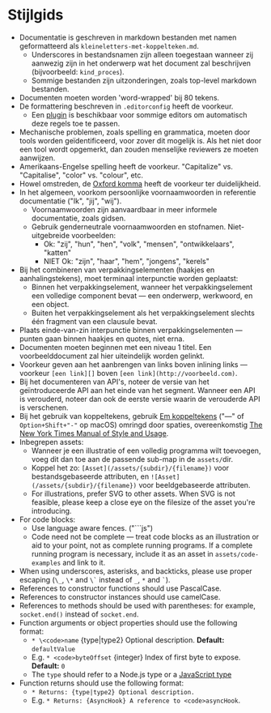 # Stijlgids

* Documentatie is geschreven in markdown bestanden met namen geformatteerd als `kleineletters-met-koppelteken.md`. 
  * Underscores in bestandsnamen zijn alleen toegestaan wanneer zij aanwezig zijn in het onderwerp wat het document zal beschrijven (bijvoorbeeld: `kind_proces`).
  * Sommige bestanden zijn uitzonderingen, zoals top-level markdown bestanden.
* Documenten moeten worden 'word-wrapped' bij 80 tekens.
* De formattering beschreven in `.editorconfig` heeft de voorkeur. 
  * Een [plugin](http://editorconfig.org/#download) is beschikbaar voor sommige editors om automatisch deze regels toe te passen.
* Mechanische problemen, zoals spelling en grammatica, moeten door tools worden geïdentificeerd, voor zover dit mogelijk is. Als het niet door een tool wordt opgemerkt, dan zouden menselijke reviewers ze moeten aanwijzen.
* Amerikaans-Engelse spelling heeft de voorkeur. "Capitalize" vs. "Capitalise", "color" vs. "colour", etc.
* Howel omstreden, de [Oxford komma](https://en.wikipedia.org/wiki/Serial_comma) heeft de voorkeur ter duidelijkheid.
* In het algemeen, voorkom persoonlijke voornaamwoorden in referentie documentatie ("Ik", "jij", "wij"). 
  * Voornaamwoorden zijn aanvaardbaar in meer informele documentatie, zoals gidsen.
  * Gebruik genderneutrale voornaamwoorden en stofnamen. Niet-uitgebreide voorbeelden: 
    * Ok: "zij", "hun", "hen", "volk", "mensen", "ontwikkelaars", "katten"
    * NIET Ok: "zijn", "haar", "hem", "jongens", "kerels"
* Bij het combineren van verpakkingselementen (haakjes en aanhalingstekens), moet terminaal interpunctie worden geplaatst: 
  * Binnen het verpakkingselement, wanneer het verpakkingselement een volledige component bevat — een onderwerp, werkwoord, en een object.
  * Buiten het verpakkingselement als het verpakkingselement slechts één fragment van een clausule bevat.
* Plaats einde-van-zin interpunctie binnen verpakkingselementen — punten gaan binnen haakjes en quotes, niet erna.
* Documenten moeten beginnen met een niveau 1 titel. Een voorbeelddocument zal hier uiteindelijk worden gelinkt.
* Voorkeur geven aan het aanbrengen van links boven inlining links — voorkeur `[een link][]` boven `[een link](http://voorbeeld.com)`.
* Bij het documenteren van API's, noteer de versie van het geïntroduceerde API aan het einde van het segment. Wanneer een API is verouderd, noteer dan ook de eerste versie waarin de verouderde API is verschenen.
* Bij het gebruik van koppeltekens, gebruik [Em koppeltekens](https://en.wikipedia.org/wiki/Dash#Em_dash) ("—" of `Option+Shift+"-"` op macOS) omringd door spaties, overeenkomstig [The New York Times Manual of Style and Usage](https://en.wikipedia.org/wiki/The_New_York_Times_Manual_of_Style_and_Usage).
* Inbegrepen assets: 
  * Wanneer je een illustratie of een volledig programma wilt toevoegen, voeg dit dan toe aan de passende sub-map in de `assets/`dir.
  * Koppel het zo: `[Asset](/assets/{subdir}/{filename})` voor bestandsgebaseerde attributen, en `![Asset](/assets/{subdir}/{filename})` voor beeldgebaseerde attributen.
  * For illustrations, prefer SVG to other assets. When SVG is not feasible, please keep a close eye on the filesize of the asset you're introducing.
* For code blocks: 
  * Use language aware fences. ("```js")
  * Code need not be complete — treat code blocks as an illustration or aid to your point, not as complete running programs. If a complete running program is necessary, include it as an asset in `assets/code-examples` and link to it.
* When using underscores, asterisks, and backticks, please use proper escaping (`\_`, `\*` and `` \` `` instead of `_`, `*` and `` ` ``).
* References to constructor functions should use PascalCase.
* References to constructor instances should use camelCase.
* References to methods should be used with parentheses: for example, `socket.end()` instead of `socket.end`.
* Function arguments or object properties should use the following format: 
  * `* \<code>name` {type|type2} Optional description. **Default:** `defaultValue`</code>
  * E.g. `* <code>byteOffset` {integer} Index of first byte to expose. **Default:** `0`</code>
  * The `type` should refer to a Node.js type or a [JavaScript type](https://developer.mozilla.org/en-US/docs/Web/JavaScript/Guide/Grammar_and_types#Data_structures_and_types)
* Function returns should use the following format: 
  * `* Returns: {type|type2} Optional description.`
  * E.g. `* Returns: {AsyncHook} A reference to <code>asyncHook`.</code>